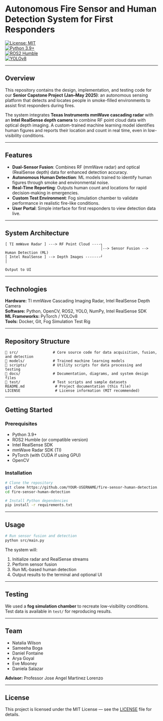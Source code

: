 # Autonomous Fire Sensor and Human Detection System for First Responders  
[![License: MIT](https://img.shields.io/badge/License-MIT-yellow.svg)](LICENSE)  
[![Python 3.9+](https://img.shields.io/badge/python-3.9+-blue.svg)](https://www.python.org/)  
[![ROS2 Humble](https://img.shields.io/badge/ROS2-Humble-blue.svg)](https://docs.ros.org/en/humble/)  
[![YOLOv8](https://img.shields.io/badge/YOLO-v8-red.svg)](https://github.com/ultralytics/ultralytics)  

---

## Overview
This repository contains the design, implementation, and testing code for our **Senior Capstone Project (Jan–May 2025)**: an autonomous sensing platform that detects and locates people in smoke-filled environments to assist first responders during fires.

The system integrates **Texas Instruments mmWave cascading radar** with an **Intel RealSense depth camera** to combine RF point cloud data with optical depth imaging. A custom-trained machine learning model identifies human figures and reports their location and count in real time, even in low-visibility conditions.

---

## Features
- **Dual-Sensor Fusion**: Combines RF (mmWave radar) and optical (RealSense depth) data for enhanced detection accuracy.  
- **Autonomous Human Detection**: ML models trained to identify human figures through smoke and environmental noise.  
- **Real-Time Reporting**: Outputs human count and locations for rapid decision-making in emergencies.  
- **Custom Test Environment**: Fog simulation chamber to validate performance in realistic fire-like conditions.  
- **User Portal**: Simple interface for first responders to view detection data live.  

---

## System Architecture
```
[ TI mmWave Radar ] ---> RF Point Cloud ----┐
                                            │--> Sensor Fusion --> Human Detection (ML)
[ Intel RealSense ] --> Depth Images -------┘                         │
                                                                    Output to UI
```

---

## Technologies
**Hardware:** TI mmWave Cascading Imaging Radar, Intel RealSense Depth Camera  
**Software:** Python, OpenCV, ROS2, YOLO, NumPy, Intel RealSense SDK  
**ML Frameworks:** PyTorch / YOLOv8  
**Tools:** Docker, Git, Fog Simulation Test Rig  

---

## Repository Structure
```
📂 src/                # Core source code for data acquisition, fusion, and detection
📂 models/             # Trained machine learning models
📂 scripts/            # Utility scripts for data processing and testing
📂 docs/               # Documentation, diagrams, and system design files
📂 test/               # Test scripts and sample datasets
README.md              # Project documentation (this file)
LICENSE                # License information (MIT recommended)
```

---

## Getting Started

### Prerequisites
- Python 3.9+
- ROS2 Humble (or compatible version)
- Intel RealSense SDK
- mmWave Radar SDK (TI)
- PyTorch (with CUDA if using GPU)
- OpenCV

### Installation
```bash
# Clone the repository
git clone https://github.com/YOUR-USERNAME/fire-sensor-human-detection.git
cd fire-sensor-human-detection

# Install Python dependencies
pip install -r requirements.txt
```

---

## Usage
```bash
# Run sensor fusion and detection
python src/main.py
```
The system will:
1. Initialize radar and RealSense streams  
2. Perform sensor fusion  
3. Run ML-based human detection  
4. Output results to the terminal and optional UI  

---

## Testing
We used a **fog simulation chamber** to recreate low-visibility conditions.  
Test data is available in `test/` for reproducing results.

---

## Team
- Natalia Wilson
- Sameeha Boga  
- Daniel Fontaine  
- Arya Goyal  
- Eve Mooney  
- Daniela Salazar  
  

**Advisor:** Professor Jose Angel Martinez Lorenzo  

---

## License
This project is licensed under the MIT License — see the [LICENSE](LICENSE) file for details.
